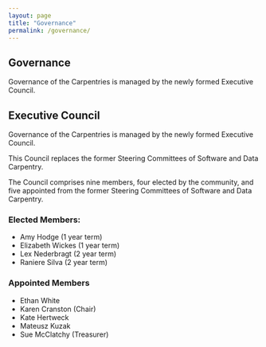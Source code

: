 ```yaml
---
layout: page
title: "Governance"
permalink: /governance/
---
```


## Governance

Governance of the Carpentries is managed by the newly formed Executive Council.

## Executive Council

Governance of the Carpentries is managed by the newly formed Executive Council.

This Council replaces the former Steering Committees of Software and Data Carpentry. 

The Council comprises nine members, four elected by the community, and five appointed from the former Steering Committees 
of Software and Data Carpentry.

### Elected Members: 

- Amy Hodge (1 year term)
- Elizabeth Wickes (1 year term)
- Lex Nederbragt (2 year term)
- Raniere Silva (2 year term)

### Appointed Members

- Ethan White 
- Karen Cranston  (Chair)
- Kate Hertweck 
- Mateusz Kuzak 
- Sue McClatchy (Treasurer)
